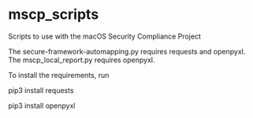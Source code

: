 # mscp_scripts
Scripts to use with the macOS Security Compliance Project

The secure-framework-automapping.py requires requests and openpyxl. 
The mscp_local_report.py requires openpyxl.

To install the requirements, run

pip3 install requests

pip3 install openpyxl
